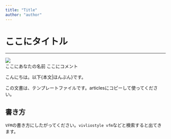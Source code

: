 ```yaml
---
title: "Title"
author: "author"
---
```


<div class="title-container">
  <!-- 記事タイトル -->
  <h1 className="title-text">ここにタイトル</h1>

  <hr />
  <div className="author-wrapper">
      <!-- 下の画像URLを自分のアイコン画像にすること -->
      <img
        src="ここにアイコン画像パス"
        className="author-icon"
      />
    <div className="author-name-wrapper">
      <!-- 自分の名前 -->
      <span className="author-name">ここにあなたの名前</span>
      <!-- ひとことコメント(Twitterのbioみたいな) -->
      <span className="author-bio">ここにコメント</span>
    </div>
  </div>
</div>

<!-- 以下本文 -->

こんにちは。以下{本文|ほんぶん}です。

この文書は、テンプレートファイルです。articlesにコピーして使ってください。

## 書き方

`VFM`の書き方にしたがってください。`vivliostyle vfm`などと検索すると出てきます。
